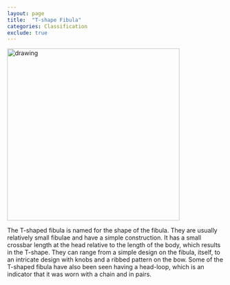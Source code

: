 ```yaml
---
layout: page
title:  "T-shape Fibula"
categories: Classification
exclude: true
---
```

<img src="https://www.forumancientcoins.com/numiswiki/images/Van_Buchem_XIV_1-9.jpg" alt="drawing" width="400"/>

The T-shaped fibula is named for the shape of the fibula. They are usually relatively small fibulae and have a simple construction. It has a small crossbar length at the head relative to the length of the body, which results in the T-shape. They can range from a simple design on the fibula, itself, to an intricate design with knobs and a ribbed pattern on the bow. Some of the T-shaped fibula have also been seen having a head-loop, which is an indicator that it was worn with a chain and in pairs.
